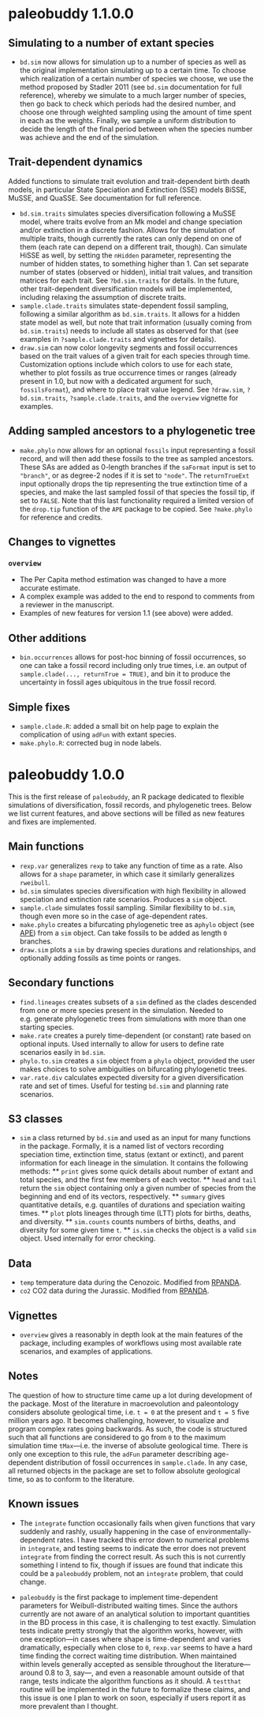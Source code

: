 
<!-- NEWS.md is generated from NEWS.Rmd. Please edit that file -->

# paleobuddy 1.1.0.0

## Simulating to a number of extant species

- `bd.sim` now allows for simulation up to a number of species as well
  as the original implementation simulating up to a certain time. To
  choose which realization of a certain number of species we choose, we
  use the method proposed by Stadler 2011 (see `bd.sim` documentation
  for full reference), whereby we simulate to a much larger number of
  species, then go back to check which periods had the desired number,
  and choose one through weighted sampling using the amount of time
  spent in each as the weights. Finally, we sample a uniform
  distribution to decide the length of the final period between when the
  species number was achieve and the end of the simulation.

## Trait-dependent dynamics

Added functions to simulate trait evolution and trait-dependent birth
death models, in particular State Speciation and Extinction (SSE) models
BiSSE, MuSSE, and QuaSSE. See documentation for full reference.

- `bd.sim.traits` simulates species diversification following a MuSSE
  model, where traits evolve from an Mk model and change speciation
  and/or extinction in a discrete fashion. Allows for the simulation of
  multiple traits, though currently the rates can only depend on one of
  them (each rate can depend on a different trait, though). Can simulate
  HiSSE as well, by setting the `nHidden` parameter, representing the
  number of hidden states, to something higher than 1. Can set separate
  number of states (observed or hidden), initial trait values, and
  transition matrices for each trait. See `?bd.sim.traits` for details.
  In the future, other trait-dependent diversification models will be
  implemented, including relaxing the assumption of discrete traits.
- `sample.clade.traits` simulates state-dependent fossil sampling,
  following a similar algorithm as `bd.sim.traits`. It allows for a
  hidden state model as well, but note that trait information (usually
  coming from `bd.sim.traits`) needs to include all states as observed
  for that (see examples in `?sample.clade.traits` and vignettes for
  details).
- `draw.sim` can now color longevity segments and fossil occurrences
  based on the trait values of a given trait for each species through
  time. Customization options include which colors to use for each
  state, whether to plot fossils as true occurrence times or ranges
  (already present in 1.0, but now with a dedicated argument for such,
  `fossilsFormat`), and where to place trait value legend. See
  `?draw.sim`, `?bd.sim.traits`, `?sample.clade.traits`, and the
  `overview` vignette for examples.

## Adding sampled ancestors to a phylogenetic tree

- `make.phylo` now allows for an optional `fossils` input representing a
  fossil record, and will then add these fossils to the tree as sampled
  ancestors. These SAs are added as 0-length branches if the `saFormat`
  input is set to `"branch"`, or as degree-2 nodes if it is set to
  `"node"`. The `returnTrueExt` input optionally drops the tip
  representing the true extinction time of a species, and make the last
  sampled fossil of that species the fossil tip, if set to `FALSE`. Note
  that this last functionality required a limited version of the
  `drop.tip` function of the `APE` package to be copied. See
  `?make.phylo` for reference and credits.

## Changes to vignettes

### `overview`

- The Per Capita method estimation was changed to have a more accurate
  estimate.
- A complex example was added to the end to respond to comments from a
  reviewer in the manuscript.
- Examples of new features for version 1.1 (see above) were added.

## Other additions

- `bin.occurrences` allows for post-hoc binning of fossil occurrences,
  so one can take a fossil record including only true times, i.e. an
  output of `sample.clade(..., returnTrue = TRUE)`, and bin it to
  produce the uncertainty in fossil ages ubiquitous in the true fossil
  record.

## Simple fixes

- `sample.clade.R`: added a small bit on help page to explain the
  complication of using `adFun` with extant species.
- `make.phylo.R`: corrected bug in node labels.

# paleobuddy 1.0.0

This is the first release of `paleobuddy`, an R package dedicated to
flexible simulations of diversification, fossil records, and
phylogenetic trees. Below we list current features, and above sections
will be filled as new features and fixes are implemented.

## Main functions

- `rexp.var` generalizes `rexp` to take any function of time as a rate.
  Also allows for a `shape` parameter, in which case it similarly
  generalizes `rweibull`.
- `bd.sim` simulates species diversification with high flexibility in
  allowed speciation and extinction rate scenarios. Produces a `sim`
  object.
- `sample.clade` simulates fossil sampling. Similar flexibility to
  `bd.sim`, though even more so in the case of age-dependent rates.
- `make.phylo` creates a bifurcating phylogenetic tree as a`phylo`
  object (see [APE](https://CRAN.R-project.org/package=ape)) from a
  `sim` object. Can take fossils to be added as length `0` branches.
- `draw.sim` plots a `sim` by drawing species durations and
  relationships, and optionally adding fossils as time points or ranges.

## Secondary functions

- `find.lineages` creates subsets of a `sim` defined as the clades
  descended from one or more species present in the simulation. Needed
  to e.g. generate phylogenetic trees from simulations with more than
  one starting species.
- `make.rate` creates a purely time-dependent (or constant) rate based
  on optional inputs. Used internally to allow for users to define rate
  scenarios easily in `bd.sim`.
- `phylo.to.sim` creates a `sim` object from a `phylo` object, provided
  the user makes choices to solve ambiguities on bifurcating
  phylogenetic trees.
- `var.rate.div` calculates expected diversity for a given
  diversification rate and set of times. Useful for testing `bd.sim` and
  planning rate scenarios.

## S3 classes

- `sim` a class returned by `bd.sim` and used as an input for many
  functions in the package. Formally, it is a named list of vectors
  recording speciation time, extinction time, status (extant or
  extinct), and parent information for each lineage in the simulation.
  It contains the following methods: \*\* `print` gives some quick
  details about number of extant and total species, and the first few
  members of each vector. \*\* `head` and `tail` return the `sim` object
  containing only a given number of species from the beginning and end
  of its vectors, respectively. \*\* `summary` gives quantitative
  details, e.g. quantiles of durations and speciation waiting times.
  \*\* `plot` plots lineages through time (LTT) plots for births,
  deaths, and diversity. \*\* `sim.counts` counts numbers of births,
  deaths, and diversity for some given time `t`. \*\* `is.sim` checks
  the object is a valid `sim` object. Used internally for error
  checking.

## Data

- `temp` temperature data during the Cenozoic. Modified from
  [RPANDA](https://CRAN.R-project.org/package=RPANDA).
- `co2` CO2 data during the Jurassic. Modified from
  [RPANDA](https://CRAN.R-project.org/package=RPANDA).

## Vignettes

- `overview` gives a reasonably in depth look at the main features of
  the package, including examples of workflows using most available rate
  scenarios, and examples of applications.

## Notes

The question of how to structure time came up a lot during development
of the package. Most of the literature in macroevolution and
paleontology considers absolute geological time, i.e. `t = 0` at the
present and `t = 5` five million years ago. It becomes challenging,
however, to visualize and program complex rates going backwards. As
such, the code is structured such that all functions are considered to
go from `0` to the maximum simulation time `tMax`—i.e. the inverse of
absolute geological time. There is only one exception to this rule, the
`adFun` parameter describing age-dependent distribution of fossil
occurrences in `sample.clade`. In any case, all returned objects in the
package are set to follow absolute geological time, so as to conform to
the literature.

## Known issues

- The `integrate` function occasionally fails when given functions that
  vary suddenly and rashly, usually happening in the case of
  environmentally-dependent rates. I have tracked this error down to
  numerical problems in `integrate`, and testing seems to indicate the
  error does not prevent `integrate` from finding the correct result. As
  such this is not currently something I intend to fix, though if issues
  are found that indicate this could be a `paleobuddy` problem, not an
  `integrate` problem, that could change.

- `paleobuddy` is the first package to implement time-dependent
  parameters for Weibull-distributed waiting times. Since the authors
  currently are not aware of an analytical solution to important
  quantities in the BD process in this case, it is challenging to test
  exactly. Simulation tests indicate pretty strongly that the algorithm
  works, however, with one exception—in cases where shape is
  time-dependent and varies dramatically, especially when close to `0`,
  `rexp.var` seems to have a hard time finding the correct waiting time
  distribution. When maintained within levels generally accepted as
  sensible throughout the literature—around 0.8 to 3, say—, and even a
  reasonable amount outside of that range, tests indicate the algorithm
  functions as it should. A `testthat` routine will be implemented in
  the future to formalize these claims, and this issue is one I plan to
  work on soon, especially if users report it as more prevalent than I
  thought.

